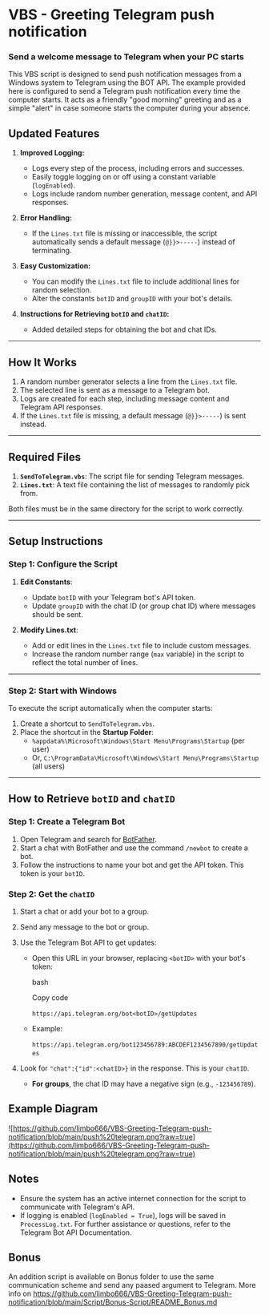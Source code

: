 # VBS - Greeting Telegram push notification
### Send a welcome message to Telegram when your PC starts

This VBS script is designed to send push notification messages from a Windows system to Telegram using the BOT API. The example provided here is configured to send a Telegram push notification every time the computer starts. It acts as a friendly "good morning" greeting and as a simple "alert" in case someone starts the computer during your absence.

## Updated Features

1.  **Improved Logging:**
    
    -   Logs every step of the process, including errors and successes.
    -   Easily toggle logging on or off using a constant variable (`logEnabled`).
    -   Logs include random number generation, message content, and API responses.
2.  **Error Handling:**
    
    -   If the `Lines.txt` file is missing or inaccessible, the script automatically sends a default message (`@}}>-----`) instead of terminating.
3.  **Easy Customization:**
    
    -   You can modify the `Lines.txt` file to include additional lines for random selection.
    -   Alter the constants `botID` and `groupID` with your bot's details.
4.  **Instructions for Retrieving `botID` and `chatID`:**
    
    -   Added detailed steps for obtaining the bot and chat IDs.

----------

## How It Works

1.  A random number generator selects a line from the `Lines.txt` file.
2.  The selected line is sent as a message to a Telegram bot.
3.  Logs are created for each step, including message content and Telegram API responses.
4.  If the `Lines.txt` file is missing, a default message (`@}}>-----`) is sent instead.

----------

## Required Files

1.  **`SendToTelegram.vbs`**: The script file for sending Telegram messages.
2.  **`Lines.txt`**: A text file containing the list of messages to randomly pick from.

Both files must be in the same directory for the script to work correctly.

----------

## Setup Instructions

### Step 1: Configure the Script

1.  **Edit Constants**:
    
    -   Update `botID` with your Telegram bot's API token.
    -   Update `groupID` with the chat ID (or group chat ID) where messages should be sent.
2.  **Modify Lines.txt**:
    
    -   Add or edit lines in the `Lines.txt` file to include custom messages.
    -   Increase the random number range (`max` variable) in the script to reflect the total number of lines.

----------

### Step 2: Start with Windows

To execute the script automatically when the computer starts:

1.  Create a shortcut to `SendToTelegram.vbs`.
2.  Place the shortcut in the **Startup Folder**:
    -   `%appdata%\Microsoft\Windows\Start Menu\Programs\Startup` (per user)
    -   Or, `C:\ProgramData\Microsoft\Windows\Start Menu\Programs\Startup` (all users)

----------

## How to Retrieve `botID` and `chatID`

### Step 1: Create a Telegram Bot

1.  Open Telegram and search for [BotFather](https://telegram.me/BotFather).
2.  Start a chat with BotFather and use the command `/newbot` to create a bot.
3.  Follow the instructions to name your bot and get the API token. This token is your `botID`.

### Step 2: Get the `chatID`

1.  Start a chat or add your bot to a group.
2.  Send any message to the bot or group.
3.  Use the Telegram Bot API to get updates:
    -   Open this URL in your browser, replacing `<botID>` with your bot's token:
        
        bash
        
        Copy code
        
        `https://api.telegram.org/bot<botID>/getUpdates` 
        
    -   Example:
        
             
        `https://api.telegram.org/bot123456789:ABCDEF1234567890/getUpdates` 
        
4.  Look for `"chat":{"id":<chatID>}` in the response. This is your `chatID`.
    -   **For groups**, the chat ID may have a negative sign (e.g., `-123456789`).
 
## Example Diagram
![https://github.com/limbo666/VBS-Greeting-Telegram-push-notification/blob/main/push%20telegram.png?raw=true](https://github.com/limbo666/VBS-Greeting-Telegram-push-notification/blob/main/push%20telegram.png?raw=true)

## Notes
* Ensure the system has an active internet connection for the script to communicate with Telegram's API.
* If logging is enabled (`logEnabled = True`), logs will be saved in `ProcessLog.txt`.
For further assistance or questions, refer to the Telegram Bot API Documentation.

## Bonus 
An addition script is available on Bonus folder to use the same communication scheme and send any paased argument to Telegram.
More info on https://github.com/limbo666/VBS-Greeting-Telegram-push-notification/blob/main/Script/Bonus-Script/README_Bonus.md
